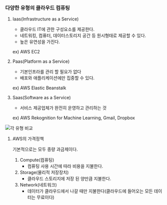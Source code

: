 
### 다양한 유형의 클라우드 컴퓨팅

1. Iaas(Infrastructure as a Service)
	- 클라우드 IT에 관한 구성요소를 제공한다.
	- 네트워킹, 컴퓨터, 데이터스토리지 공간 등 원시형태로 제공할 수 있다.
	- 높은 유연성을 가진다.

	ex) AWS EC2

2. Paas(Platform as a Service)
	- 기본인프라를 관리 할 필요가 없다
	- 배포와 애플리케이션에만 집중할 수 있다.

	ex) AWS Elastic Beanstalk

3. Saas(Software as a Service)
	- 서비스 제공업체가 완전히 운영하고 관리하는 것

	ex) AWS Rekognition for Machine Learning, Gmail, Dropbox


![각 유형 비교](https://s3.us-west-2.amazonaws.com/secure.notion-static.com/7a04fa3f-6f34-47c2-9fa1-0cca5b65c433/Untitled.png?X-Amz-Algorithm=AWS4-HMAC-SHA256&X-Amz-Content-Sha256=UNSIGNED-PAYLOAD&X-Amz-Credential=AKIAT73L2G45EIPT3X45%2F20230826%2Fus-west-2%2Fs3%2Faws4_request&X-Amz-Date=20230826T122321Z&X-Amz-Expires=3600&X-Amz-Signature=2f5e95577954f1f0717bd4807e891e28341eea7b9497b0c38ded5b8b43caeae1&X-Amz-SignedHeaders=host&x-id=GetObject)

1. AWS의 가격정책

	기본적으로는 모두 종량 과금제이다.

	1. Compute(컴퓨팅)
		- 컴퓨팅 사용 시간에 따라 비용을 지불한다.
	2. Storage(물리적 저장장치)
		- 클라우드 스토리지에 저장 된 양만큼 지불한다.
	3. Network(네트워크)
		- 데이터가 클라우드에서 나갈 때만 지불한다(클라우드에 들어오는 모든 데이터는 무료이다)
